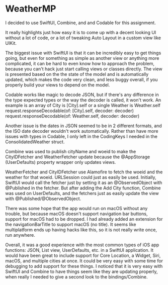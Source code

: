 # WeatherMP
I decided to use SwiftUI, Combine, and and Codable for this assignment.

It really highlights just how easy it is to come up with a decent looking UI without a lot of code, or a lot of tweaking Auto Layout in a custom view like UIKit.

The biggest issue with SwiftUI is that it can be incredibly easy to get things going, but even for something as simple as another view or anything more complicated, it can be hard to even know how to approach the problem, because you can't hack just start calling views or classes directly. The view is presented based on the the state of the model and is automatically updated, which makes the code very clean, and less buggy overall, if you properly build your views to depend on the model.

Codable works like magic to decode JSON, but if there's any difference in the type expected types or the way the decoder is called, it won't work. An example is an array of City is [City].self or a single Weather is Weather.self
request.responseDecodable(of: [City].self, decoder: decoder)
request.responseDecodable(of: Weather.self, decoder: decoder)

Another issue is the dates in JSON seemed to be in 2 different formats, and the ISO date decoder wouldn't work automatically. Rather than have more issues with types in Codable, I only left in the CodingKeys I needed in the ConsolidatedWeather struct.

Combine was used to publish cityName and woeid to make the CityIDFetcher and WeatherFetcher update because the @AppStorage (UserDefaults) property wrapper only updates views.

WeatherFetcher and CityIDFetcher use Alamofire to fetch the woeid and the weather for that woeid. URLSession could just as easily be used. Initially, SwiftUI would call the fetcher just by setting it as an @ObservedObject with @Published in the fetcher. But after adding the Add City function, Combine was used on UserDefaults, and the fetchers just as easily update the view with @Published/@ObservedObject.

There was some hope that the app would run on macOS without any trouble, but because macOS doesn't support navigation bar buttons, support for macOS had to be dropped. I had already added an extension for the navigationBarTitle to support macOS (no title). It seems like multiplatform ends up having hacks like this, so it is not really write once, run anywhere.

Overall, it was a good experience with the most common types of iOS app functions: JSON, List view, UserDefaults, etc. in a SwiftUI application. It would have been great to include support for Core Location, a Widget, Siri, macOS, and multiple cities at once. It could be very easy with some time for debugging to add support for these things. I noticed that it is very easy with SwiftUI and Combine to have things seem like they are updating properly, when really I needed to give a second look to the bindings/Combine.
